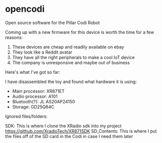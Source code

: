 # opencodi
Open source software for the Pillar Codi Robot

Coming up with a new firmware for this device is worth the time for a few reasons:

  1. These devices are cheap and readily available on ebay
  2. They look like a Reddit avatar
  3. They have all the right peripherals to make a cool IoT device
  4. The company is unresponsive and maybe out of business

Here's what I've got so far:

I have disassembled the toy and found what hardware it is using:

  * Main processor: XR871ET
  * Audio processor: A101
  * Bluetooth(?): JL AS20AP24150
  * Storage: GD25Q64C

Ignored files/folders:

SDK: This is where I clone the XRadio sdk into my project https://github.com/XradioTech/XR871SDK
SD_Contents: This is where I put the files off of the SD card in the Codi in case I need them later
